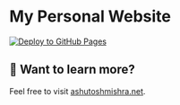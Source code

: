 # My Personal Website

[![Deploy to GitHub Pages](https://github.com/ashutoshdtu/ashutoshdtu.github.io/actions/workflows/deploy.yml/badge.svg?branch=master)](https://github.com/ashutoshdtu/ashutoshdtu.github.io/actions/workflows/deploy.yml)

## 👀 Want to learn more?

Feel free to visit [ashutoshmishra.net](https://ashutoshmishra.net).
